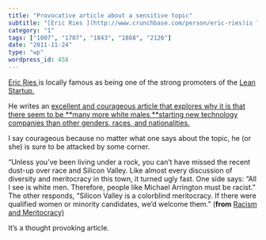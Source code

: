 ```yaml
---
title: "Provocative article about a sensitive topic"
subtitle: "[Eric Ries ](http://www.crunchbase.com/person/eric-ries)is locally famous as being one of the strong..."
category: "1"
tags: ["1007", "1707", "1843", "1868", "2126"]
date: "2011-11-24"
type: "wp"
wordpress_id: 458
---
```

[Eric Ries ](http://www.crunchbase.com/person/eric-ries)is locally famous as being one of the strong promoters of the [Lean Startup.](http://www.amazon.com/dp/0307887898/?tag=blogbridge-20)

He writes an [excellent and courageous article that explores why it is that there seem to be **many more white males **starting new technology companies than other genders, races, and nationalities.](http://techcrunch.com/2011/11/19/racism-and-meritocracy/)

I say courageous because no matter what one says about the topic, he (or she) is sure to be attacked by some corner.

> 
“Unless you’ve been living under a rock, you can’t have missed the recent dust-up over race and Silicon Valley. Like almost every discussion of diversity and meritocracy in this town, it turned ugly fast. One side says: “All I see is white men. Therefore, people like Michael Arrington must be racist.” The other responds, “Silicon Valley is a colorblind meritocracy. If there were qualified women or minority candidates, we’d welcome them.” (**from** [Racism and Meritocracy)](http://techcrunch.com/2011/11/19/racism-and-meritocracy/)

It’s a thought provoking article.
